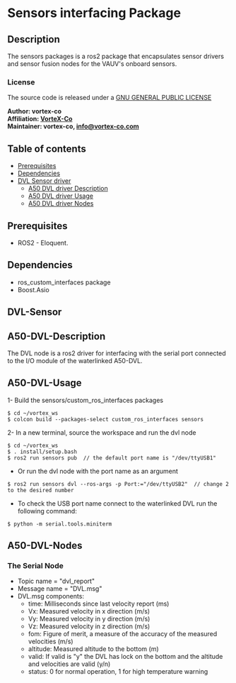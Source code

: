 # Sensors interfacing Package

## Description

The sensors packages is a ros2 package that encapsulates sensor drivers and sensor fusion nodes for the VAUV's onboard sensors.

### License

The source code is released under a [GNU GENERAL PUBLIC LICENSE](https://github.com/VorteX-co/VAUV/blob/master/LICENSE)

**Author: vortex-co<br />
Affiliation: [VorteX-Co](https://vortex-co.com/home)<br />
Maintainer: vortex-co, info@vortex-co.com**


## Table of contents

* [Prerequisites](#Prerequisites)
* [Dependencies](#Dependencies )
* [DVL Sensor driver](#DVL-Sensor)
  * [A50 DVL driver Description](#A50-DVL-Description)
  * [A50 DVL driver Usage](#A50-DVL-Usage)
  * [A50 DVL driver Nodes](#A50-DVL-Nodes)


## Prerequisites

* ROS2 - Eloquent. 

## Dependencies 

* ros_custom_interfaces package 
* Boost.Asio

## DVL-Sensor

## A50-DVL-Description

The DVL node is a ros2 driver  for interfacing with the serial port connected to the I/O module of the waterlinked A50-DVL. 

## A50-DVL-Usage

1- Build the sensors/custom_ros_interfaces packages
```
$ cd ~/vortex_ws
$ colcon build --packages-select custom_ros_interfaces sensors
```
2- In a new terminal, source the workspace and run the dvl node 
```
$ cd ~/vortex_ws
$ . install/setup.bash
$ ros2 run sensors pub  // the default port name is "/dev/ttyUSB1"
```
* Or run the dvl node with the port name as an argument
```
$ ros2 run sensors dvl --ros-args -p Port:="/dev/ttyUSB2"  // change 2 to the desired number
```
* To check the USB port name connect to the waterlinked DVL run the following command:
```
$ python -m serial.tools.miniterm
```

## A50-DVL-Nodes

### The Serial Node

* Topic name = "dvl_report"
* Message name = "DVL.msg"
* DVL.msg components:
  * time: Milliseconds since last velocity report (ms)
  * Vx: Measured velocity in x direction (m/s)
  * Vy: Measured velocity in y direction (m/s)
  * Vz: Measured velocity in z direction (m/s)
  * fom: Figure of merit, a measure of the accuracy of the measured velocities (m/s)
  * altitude: Measured altitude to the bottom (m)
  * valid: If valid is "y" the DVL has lock on the bottom and the altitude and velocities are valid (y/n)
  * status: 0 for normal operation, 1 for high temperature warning







